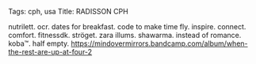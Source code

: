 Tags: cph, usa
Title: RADISSON CPH
  
nutrilett. ocr. dates for breakfast. code to make time fly. inspire. connect. comfort. fitnessdk. ströget. zara illums. shawarma. instead of romance. koba™. half empty.
<https://mindovermirrors.bandcamp.com/album/when-the-rest-are-up-at-four-2> 